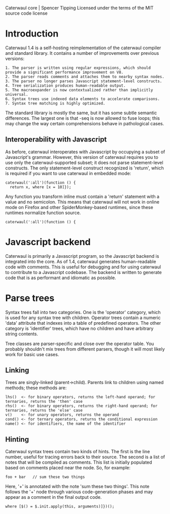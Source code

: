Caterwaul core | Spencer Tipping
Licensed under the terms of the MIT source code license

# Introduction

Caterwaul 1.4 is a self-hosting reimplementation of the caterwaul compiler and standard library. It contains a number of improvements over previous versions:

    1. The parser is written using regular expressions, which should provide a significant performance improvement on V8.
    2. The parser reads comments and attaches them to nearby syntax nodes.
    3. The parser no longer parses Javascript statement-level constructs.
    4. Tree serialization produces human-readable output.
    5. The macroexpander is now contextualized rather than implicitly universal.
    6. Syntax trees use indexed data elements to accelerate comparisons.
    7. Syntax tree matching is highly optimized.

The standard library is mostly the same, but it has some subtle semantic differences. The largest one is that -seq is now allowed to fuse loops; this may change the way certain comprehensions
behave in pathological cases.

## Interoperability with Javascript

As before, caterwaul interoperates with Javascript by occupying a subset of Javascript's grammar. However, this version of caterwaul requires you to use only the caterwaul-supported subset;
it does not parse statement-level constructs. The only statement-level construct recognized is 'return', which is required if you want to use caterwaul in embedded mode:

    caterwaul(':all')(function () {
      return x, where [x = 10]});

Any function you transform inline must contain a 'return' statement with a value and no semicolon. This means that caterwaul will not work in online mode on Firefox and other
SpiderMonkey-based runtimes, since these runtimes normalize function source.

    caterwaul(':all')(function () {

# Javascript backend

Caterwaul is primarily a Javascript program, so the Javascript backend is integrated into the core. As of 1.4, caterwaul generates human-readable code with comments. This is useful for
debugging and for using caterwaul to contribute to a Javascript codebase. The backend is written to generate code that is as performant and idiomatic as possible.

# Parse trees

Syntax trees fall into two categories. One is the 'operator' category, which is used for any syntax tree with children. Operator trees contain a numeric 'data' attribute that indexes into a
table of predefined operators. The other category is 'identifier' trees, which have no children and have arbitrary string contents.

Tree classes are parser-specific and close over the operator table. You probably shouldn't mix trees from different parsers, though it will most likely work for basic use cases.

## Linking

Trees are singly-linked (parent->child). Parents link to children using named methods; these methods are:

    lhs()  <- for binary operators, returns the left-hand operand; for ternaries, returns the 'then' case
    rhs()  <- for binary operators, returns the right-hand operand; for ternaries, returns the 'else' case
    v()    <- for unary operators, returns the operand
    cond() <- for ternary operators, returns the conditional expression
    name() <- for identifiers, the name of the identifier

## Hinting

Caterwaul syntax trees contain two kinds of hints. The first is the line number, useful for tracing errors back to their source. The second is a list of notes that will be compiled as
comments. This list is initially populated based on comments placed near the node. So, for example:

    foo + bar   // sum these two things

Here, '+' is annotated with the note 'sum these two things'. This note follows the '+' node through various code-generation phases and may appear as a comment in the final output code.

    where [$() = $.init.apply(this, arguments)]})();